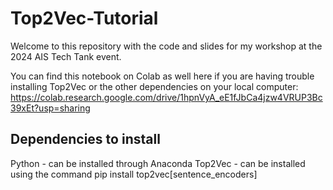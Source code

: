 # Top2Vec-Tutorial

Welcome to this repository with the code and slides for my workshop at the 2024 AIS Tech Tank event.

You can find this notebook on Colab as well here if you are having trouble installing Top2Vec or the other dependencies on your local computer:
https://colab.research.google.com/drive/1hpnVyA_eE1fJbCa4jzw4VRUP3Bc39xEt?usp=sharing

## Dependencies to install

Python - can be installed through Anaconda
Top2Vec - can be installed using the command pip install top2vec[sentence_encoders]

